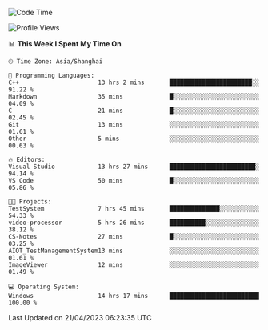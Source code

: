 <!--START_SECTION:waka-->
![Code Time](http://img.shields.io/badge/Code%20Time-877%20hrs%2012%20mins-blue)

![Profile Views](http://img.shields.io/badge/Profile%20Views-6-blue)

📊 **This Week I Spent My Time On** 

```text
🕑︎ Time Zone: Asia/Shanghai

💬 Programming Languages: 
C++                      13 hrs 2 mins       ███████████████████████░░   91.22 % 
Markdown                 35 mins             █░░░░░░░░░░░░░░░░░░░░░░░░   04.09 % 
C                        21 mins             █░░░░░░░░░░░░░░░░░░░░░░░░   02.45 % 
Git                      13 mins             ░░░░░░░░░░░░░░░░░░░░░░░░░   01.61 % 
Other                    5 mins              ░░░░░░░░░░░░░░░░░░░░░░░░░   00.63 % 

🔥 Editors: 
Visual Studio            13 hrs 27 mins      ████████████████████████░   94.14 % 
VS Code                  50 mins             █░░░░░░░░░░░░░░░░░░░░░░░░   05.86 % 

🐱‍💻 Projects: 
TestSystem               7 hrs 45 mins       ██████████████░░░░░░░░░░░   54.33 % 
video-processor          5 hrs 26 mins       ██████████░░░░░░░░░░░░░░░   38.12 % 
CS-Notes                 27 mins             █░░░░░░░░░░░░░░░░░░░░░░░░   03.25 % 
AIOT_TestManagementSystem13 mins             ░░░░░░░░░░░░░░░░░░░░░░░░░   01.61 % 
ImageViewer              12 mins             ░░░░░░░░░░░░░░░░░░░░░░░░░   01.49 % 

💻 Operating System: 
Windows                  14 hrs 17 mins      █████████████████████████   100.00 % 
```


 Last Updated on 21/04/2023 06:23:35 UTC
<!--END_SECTION:waka-->